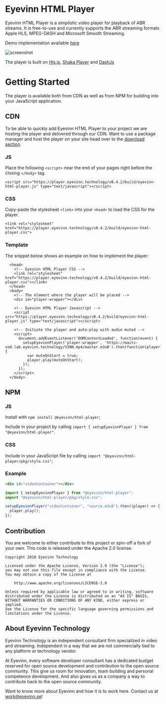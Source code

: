 # Eyevinn HTML Player

Eyevinn HTML Player is a simplistic video player for playback of ABR streams. It is free-to-use and currently supports the ABR streaming formats Apple HLS, MPEG-DASH and Microsoft Smooth Streaming.

Demo implementation available [here](https://player.eyevinn.technology/)

![screenshot](https://player.eyevinn.technology/screenshot.png)

The player is built on [Hls.js](https://video-dev.github.io/hls.js/), [Shaka Player](https://github.com/google/shaka-player) and [DashJs](https://github.com/Dash-Industry-Forum/dash.js/)

# Getting Started

The player is available both from CDN as well as from NPM for building into your JavaScript application.

## CDN

To be able to quickly add Eyevinn HTML Player to your project we are hosting the player and delivered through our CDN. Want to use a package manager and host the player on your site head over to the [download section](https://github.com/Eyevinn/html-player/releases).

### JS

Place the following `<script>` near the end of your pages right before the closing `</body>` tag.

```
<script src="https://player.eyevinn.technology/v0.4.2/build/eyevinn-html-player.js" type="text/javascript"></script>
```

### CSS

Copy-paste the stylesheet `<link>` into your `<head>` to load the CSS for the player.

```
<link rel="stylesheet" href="https://player.eyevinn.technology/v0.4.2/build/eyevinn-html-player.css">
```

### Template

The snippet below shows an example on how to implement the player:

```
  <head>
    <!-- Eyevinn HTML Player CSS -->
    <link rel="stylesheet" href="https://player.eyevinn.technology/v0.4.2/build/eyevinn-html-player.css"></link>
  </head>
  <body>
    <!-- The element where the player will be placed -->
    <div id="player-wrapper"></div>

    <!-- Eyevinn HTML Player Javascript -->
    <script src="https://player.eyevinn.technology/v0.4.2/build/eyevinn-html-player.js" type="text/javascript"></script>

    <!-- Initiate the player and auto-play with audio muted -->
    <script>
      document.addEventListener('DOMContentLoaded', function(event) {
        setupEyevinnPlayer('player-wrapper', 'https://maitv-vod.lab.eyevinn.technology/VINN.mp4/master.m3u8').then(function(player) {
          var muteOnStart = true;
          player.play(muteOnStart);
        });
      });
    </script>
  </body>
```

## NPM

### JS

Install with `npm install @eyevinn/html-player`;

Include in your project by calling `import { setupEyevinnPlayer } from "@eyevinn/html-player"`.

### CSS

Include in your JavaScript file by calling `import "@eyevinn/html-player/pkg/style.css"`;

### Example

```html
<div id="videoContainer"></div>
```

```js
import { setupEyevinnPlayer } from "@eyevinn/html-player";
import "@eyevinn/html-player/pkg/style.css";

setupEyevinnPlayer("videoContainer", "source.m3u8").then((player) => {
  player.play();
});
```

## Contribution

You are welcome to either contribute to this project or spin-off a fork of your own. This code is released under the Apache 2.0 license.

```
Copyright 2018 Eyevinn Technology

Licensed under the Apache License, Version 2.0 (the "License");
you may not use this file except in compliance with the License.
You may obtain a copy of the License at

    http://www.apache.org/licenses/LICENSE-2.0

Unless required by applicable law or agreed to in writing, software
distributed under the License is distributed on an "AS IS" BASIS,
WITHOUT WARRANTIES OR CONDITIONS OF ANY KIND, either express or implied.
See the License for the specific language governing permissions and
limitations under the License.
```

## About Eyevinn Technology

Eyevinn Technology is an independent consultant firm specialized in video and streaming. Independent in a way that we are not commercially tied to any platform or technology vendor.

At Eyevinn, every software developer consultant has a dedicated budget reserved for open source development and contribution to the open source community. This give us room for innovation, team building and personal competence development. And also gives us as a company a way to contribute back to the open source community.

Want to know more about Eyevinn and how it is to work here. Contact us at work@eyevinn.se!
